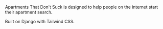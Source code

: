 Apartments That Don't Suck is designed to help people on the internet start their apartment search.

Built on Django with Tailwind CSS.
